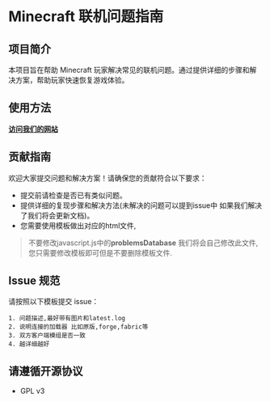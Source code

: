 # Minecraft 联机问题指南

## 项目简介
本项目旨在帮助 Minecraft 玩家解决常见的联机问题。通过提供详细的步骤和解决方案，帮助玩家快速恢复游戏体验。

## 使用方法
[**访问我们的网站**](www.100moi.top)

## 贡献指南
欢迎大家提交问题和解决方案！请确保您的贡献符合以下要求：
- 提交前请检查是否已有类似问题。
- 提供详细的复现步骤和解决方法(未解决的问题可以提到issue中 如果我们解决了我们将会更新文档)。
- 您需要使用模板做出对应的html文件,
> 不要修改javascript.js中的**problemsDatabase** 我们将会自己修改此文件,您只需要修改模板即可但是不要删除模板文件.

## Issue 规范
请按照以下模板提交 issue：
```
1. 问题描述,最好带有图片和latest.log
2. 说明连接的加载器 比如原版,forge,fabric等
3. 双方客户端模组是否一致
4. 越详细越好
```

## 请遵循开源协议
 - GPL v3